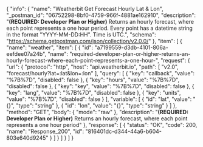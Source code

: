 {
  "info": {
    "name": "Weatherbit Get Forecast Hourly Lat & Lon",
    "_postman_id": "06752298-8bf0-4759-966f-4881ae162910",
    "description": "**(REQUIRED: Developer Plan or Higher)** Returns an hourly forecast, where each point represents a one hour period. Every point has a datetime string in the format \"YYYY-MM-DD:HH\". Time is UTC.",
    "schema": "https://schema.getpostman.com/json/collection/v2.0.0/"
  },
  "item": [
    {
      "name": "weather",
      "item": [
        {
          "id": "a7199559-d3db-4101-806a-eefdee07a24b",
          "name": "required-developer-plan-or-higher-returns-an-hourly-forecast-where-each-point-represents-a-one-hour-",
          "request": {
            "url": {
              "protocol": "http",
              "host": "api.weatherbit.io",
              "path": [
                "v2.0",
                "forecast/hourly?lat=:lat&lon=:lon"
              ],
              "query": [
                {
                  "key": "callback",
                  "value": "%7B%7D",
                  "disabled": false
                },
                {
                  "key": "hours",
                  "value": "%7B%7D",
                  "disabled": false
                },
                {
                  "key": "key",
                  "value": "%7B%7D",
                  "disabled": false
                },
                {
                  "key": "lang",
                  "value": "%7B%7D",
                  "disabled": false
                },
                {
                  "key": "units",
                  "value": "%7B%7D",
                  "disabled": false
                }
              ],
              "variable": [
                {
                  "id": "lat",
                  "value": "{}",
                  "type": "string"
                },
                {
                  "id": "lon",
                  "value": "{}",
                  "type": "string"
                }
              ]
            },
            "method": "GET",
            "body": {
              "mode": "raw"
            },
            "description": "**(REQUIRED: Developer Plan or Higher)** Returns an hourly forecast, where each point represents a one hour period"
          },
          "response": [
            {
              "status": "OK",
              "code": 200,
              "name": "Response_200",
              "id": "816401dc-d344-44a6-b604-803e640d9245"
            }
          ]
        }
      ]
    }
  ]
}